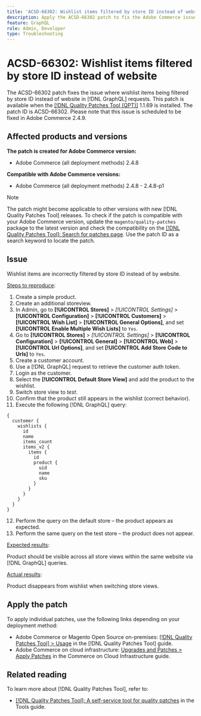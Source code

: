 ```yaml
---
title: 'ACSD-66302: Wishlist items filtered by store ID instead of website'
description: Apply the ACSD-66302 patch to fix the Adobe Commerce issue where wishlist items being filtered by store ID instead of website in [!DNL GraphQL] requests.
feature: GraphQL
role: Admin, Developer
type: Troubleshooting
---
```


# ACSD-66302: Wishlist items filtered by store ID instead of website

The ACSD-66302 patch fixes the issue where wishlist items being filtered by store ID instead of website in [!DNL GraphQL] requests. This patch is available when the [[!DNL Quality Patches Tool (QPT)]](/help/tools/quality-patches-tool/quality-patches-tool-to-self-serve-quality-patches.md) 1.1.69 is installed. The patch ID is ACSD-66302. Please note that this issue is scheduled to be fixed in Adobe Commerce 2.4.9.

## Affected products and versions

**The patch is created for Adobe Commerce version:**

* Adobe Commerce (all deployment methods) 2.4.8

**Compatible with Adobe Commerce versions:**

* Adobe Commerce (all deployment methods) 2.4.8 - 2.4.8-p1

>[!NOTE]
>
>The patch might become applicable to other versions with new [!DNL Quality Patches Tool] releases. To check if the patch is compatible with your Adobe Commerce version, update the `magento/quality-patches` package to the latest version and check the compatibility on the [[!DNL Quality Patches Tool]: Search for patches page](https://experienceleague.adobe.com/tools/commerce-quality-patches/index.html). Use the patch ID as a search keyword to locate the patch.

## Issue

Wishlist items are incorrectly filtered by store ID instead of by website.

<u>Steps to reproduce</u>:

1. Create a simple product.
2. Create an additional storeview.
3. In Admin, go to **[!UICONTROL Stores]** > *[!UICONTROL Settings]* > **[!UICONTROL Configuration]** > **[!UICONTROL Customers]** > **[!UICONTROL Wish List]** > **[!UICONTROL General Options]**, and set **[!UICONTROL Enable Multiple Wish Lists]** to `Yes`.
4. Go to **[!UICONTROL Stores]** > *[!UICONTROL Settings]* > **[!UICONTROL Configuration]** > **[!UICONTROL General]** > **[!UICONTROL Web]** > **[!UICONTROL Url Options]**, and set **[!UICONTROL Add Store Code to Urls]** to `Yes`.
5. Create a customer account.
6. Use a [!DNL GraphQL] request to retrieve the customer auth token.
7. Login as the customer.
8. Select the **[!UICONTROL Default Store View]** and add the product to the wishlist.
9. Switch store view to *test*.
10. Confirm that the product still appears in the wishlist (correct behavior).
11. Execute the following [!DNL GraphQL] query:

```
{
  customer {
    wishlists {
      id
      name
      items_count
      items_v2 {
        items {
          id
          product {
            uid
            name
            sku
          }
        }
      }
    }
  }
}
```

12. Perform the query on the default store – the product appears as expected.
13. Perform the same query on the test store – the product does not appear.

<u>Expected results</u>:

Product should be visible across all store views within the same website via [!DNL GraphQL] queries.

<u>Actual results</u>:

Product disappears from wishlist when switching store views.

## Apply the patch

To apply individual patches, use the following links depending on your deployment method:

* Adobe Commerce or Magento Open Source on-premises: [[!DNL Quality Patches Tool] > Usage](/help/tools/quality-patches-tool/usage.md) in the [!DNL Quality Patches Tool] guide.
* Adobe Commerce on cloud infrastructure: [Upgrades and Patches > Apply Patches](https://experienceleague.adobe.com/docs/commerce-cloud-service/user-guide/develop/upgrade/apply-patches.html) in the Commerce on Cloud Infrastructure guide.

## Related reading

To learn more about [!DNL Quality Patches Tool], refer to:

* [[!DNL Quality Patches Tool]: A self-service tool for quality patches](/help/tools/quality-patches-tool/quality-patches-tool-to-self-serve-quality-patches.md) in the Tools guide.
